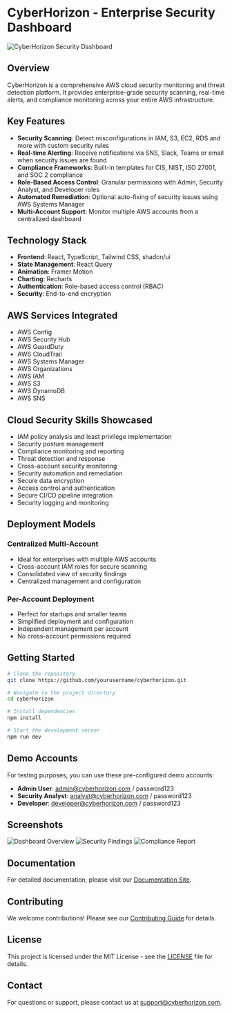 
# CyberHorizon - Enterprise Security Dashboard

![CyberHorizon Security Dashboard](https://placehold.co/600x400?text=CyberHorizon+Security+Dashboard)

## Overview

CyberHorizon is a comprehensive AWS cloud security monitoring and threat detection platform. It provides enterprise-grade security scanning, real-time alerts, and compliance monitoring across your entire AWS infrastructure.

## Key Features

- **Security Scanning**: Detect misconfigurations in IAM, S3, EC2, RDS and more with custom security rules
- **Real-time Alerting**: Receive notifications via SNS, Slack, Teams or email when security issues are found
- **Compliance Frameworks**: Built-in templates for CIS, NIST, ISO 27001, and SOC 2 compliance
- **Role-Based Access Control**: Granular permissions with Admin, Security Analyst, and Developer roles
- **Automated Remediation**: Optional auto-fixing of security issues using AWS Systems Manager
- **Multi-Account Support**: Monitor multiple AWS accounts from a centralized dashboard

## Technology Stack

- **Frontend**: React, TypeScript, Tailwind CSS, shadcn/ui
- **State Management**: React Query
- **Animation**: Framer Motion
- **Charting**: Recharts
- **Authentication**: Role-based access control (RBAC)
- **Security**: End-to-end encryption

## AWS Services Integrated

- AWS Config
- AWS Security Hub
- AWS GuardDuty
- AWS CloudTrail
- AWS Systems Manager
- AWS Organizations
- AWS IAM
- AWS S3
- AWS DynamoDB
- AWS SNS

## Cloud Security Skills Showcased

- IAM policy analysis and least privilege implementation
- Security posture management
- Compliance monitoring and reporting
- Threat detection and response
- Cross-account security monitoring
- Security automation and remediation
- Secure data encryption
- Access control and authentication
- Secure CI/CD pipeline integration
- Security logging and monitoring

## Deployment Models

### Centralized Multi-Account
- Ideal for enterprises with multiple AWS accounts
- Cross-account IAM roles for secure scanning
- Consolidated view of security findings
- Centralized management and configuration

### Per-Account Deployment
- Perfect for startups and smaller teams
- Simplified deployment and configuration
- Independent management per account
- No cross-account permissions required

## Getting Started

```bash
# Clone the repository
git clone https://github.com/yourusername/cyberhorizon.git

# Navigate to the project directory
cd cyberhorizon

# Install dependencies
npm install

# Start the development server
npm run dev
```

## Demo Accounts

For testing purposes, you can use these pre-configured demo accounts:

- **Admin User**: admin@cyberhorizon.com / password123
- **Security Analyst**: analyst@cyberhorizon.com / password123
- **Developer**: developer@cyberhorizon.com / password123

## Screenshots

![Dashboard Overview](https://placehold.co/800x450?text=Dashboard+Overview)
![Security Findings](https://placehold.co/800x450?text=Security+Findings)
![Compliance Report](https://placehold.co/800x450?text=Compliance+Report)

## Documentation

For detailed documentation, please visit our [Documentation Site](https://docs.cyberhorizon.com).

## Contributing

We welcome contributions! Please see our [Contributing Guide](CONTRIBUTING.md) for details.

## License

This project is licensed under the MIT License - see the [LICENSE](LICENSE) file for details.

## Contact

For questions or support, please contact us at support@cyberhorizon.com.

